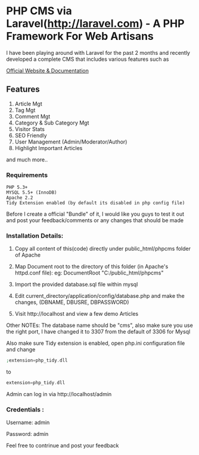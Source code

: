 # PHP CMS via Laravel(http://laravel.com) - A PHP Framework For Web Artisans

I have been playing around with Laravel for the past 2 months and recently developed a complete CMS that includes various features such as

[Official Website & Documentation](http://laravel.com)

## Features

1.  Article Mgt
2. Tag Mgt
3. Comment Mgt
4. Category & Sub Category Mgt
5. Visitor Stats
6. SEO Friendly
7. User Management (Admin/Moderator/Author)
8. Highlight Important Articles

and much more..

### Requirements
    PHP 5.3+
    MYSQL 5.5+ (InnoDB)
    Apache 2.2
    Tidy Extension enabled (by default its disabled in php config file)

Before I create a official "Bundle" of it, I would like you guys to test it out and post your feedback/comments or any changes that should be made


### Installation Details: 

1. Copy all content of this(code) directly under public_html/phpcms folder of Apache

2. Map Document root to the directory of this folder (in Apache's httpd.conf file):
    eg: DocumentRoot "C:/public_html/phpcms"

3. Import the provided database.sql file within mysql

4. Edit current_directory/application/config/database.php and make the changes, (DBNAME, DBUSRE, DBPASSWORD)

5. Visit http://localhost and view a few demo Articles

Other NOTEs: The database name should be "cms", also make sure you use the right port, I have changed it to 3307 from the default of 3306 for Mysql

Also make sure Tidy extension is enabled, open php.ini configuration file and change

```php
;extension=php_tidy.dll 
```

to 
```php
extension=php_tidy.dll 
```

Admin can log in via http://localhost/admin

### Credentials : 
Username: admin

Password: admin

Feel free to contrinue and post your feedback